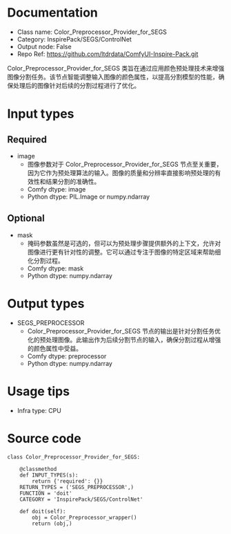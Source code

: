 # Documentation
- Class name: Color_Preprocessor_Provider_for_SEGS
- Category: InspirePack/SEGS/ControlNet
- Output node: False
- Repo Ref: https://github.com/ltdrdata/ComfyUI-Inspire-Pack.git

Color_Preprocessor_Provider_for_SEGS 类旨在通过应用颜色预处理技术来增强图像分割任务。该节点智能调整输入图像的颜色属性，以提高分割模型的性能，确保处理后的图像针对后续的分割过程进行了优化。

# Input types
## Required
- image
    - 图像参数对于 Color_Preprocessor_Provider_for_SEGS 节点至关重要，因为它作为预处理算法的输入。图像的质量和分辨率直接影响预处理的有效性和结果分割的准确性。
    - Comfy dtype: image
    - Python dtype: PIL.Image or numpy.ndarray
## Optional
- mask
    - 掩码参数虽然是可选的，但可以为预处理步骤提供额外的上下文，允许对图像进行更有针对性的调整。它可以通过专注于图像的特定区域来帮助细化分割过程。
    - Comfy dtype: mask
    - Python dtype: numpy.ndarray

# Output types
- SEGS_PREPROCESSOR
    - Color_Preprocessor_Provider_for_SEGS 节点的输出是针对分割任务优化的预处理图像。此输出作为后续分割节点的输入，确保分割过程从增强的颜色属性中受益。
    - Comfy dtype: preprocessor
    - Python dtype: numpy.ndarray

# Usage tips
- Infra type: CPU

# Source code
```
class Color_Preprocessor_Provider_for_SEGS:

    @classmethod
    def INPUT_TYPES(s):
        return {'required': {}}
    RETURN_TYPES = ('SEGS_PREPROCESSOR',)
    FUNCTION = 'doit'
    CATEGORY = 'InspirePack/SEGS/ControlNet'

    def doit(self):
        obj = Color_Preprocessor_wrapper()
        return (obj,)
```